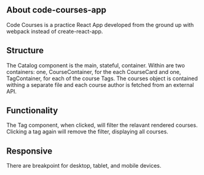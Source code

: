 About code-courses-app
------------
Code Courses is a practice React App developed from the ground up with webpack instead of create-react-app.

Structure
---------
The Catalog component is the main, stateful, container. Within are two containers: one, CourseContainer, for the each CourseCard and one, TagContainer, for each of the course Tags. The courses object is contained withing a separate file and each course author is fetched from an external API.

Functionality
-------------
The Tag component, when clicked, will filter the relavant rendered courses. Clicking a tag again will remove the filter, displaying all courses.

Responsive
----------
There are breakpoint for desktop, tablet, and mobile devices.
